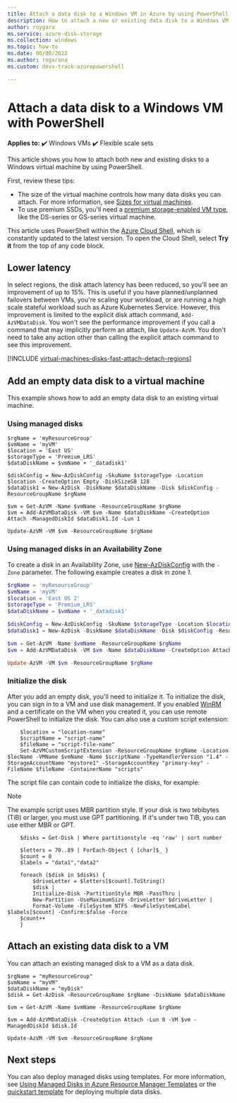 ```yaml
---
title: Attach a data disk to a Windows VM in Azure by using PowerShell
description: How to attach a new or existing data disk to a Windows VM using PowerShell with the Resource Manager deployment model.
author: roygara
ms.service: azure-disk-storage
ms.collection: windows
ms.topic: how-to
ms.date: 06/08/2022
ms.author: rogarana
ms.custom: devx-track-azurepowershell

---
```

# Attach a data disk to a Windows VM with PowerShell

**Applies to:** :heavy_check_mark: Windows VMs :heavy_check_mark: Flexible scale sets 

This article shows you how to attach both new and existing disks to a Windows virtual machine by using PowerShell. 

First, review these tips:

* The size of the virtual machine controls how many data disks you can attach. For more information, see [Sizes for virtual machines](../sizes.md).
* To use premium SSDs, you'll need a [premium storage-enabled VM type](../sizes-memory.md), like the DS-series or GS-series virtual machine.

This article uses PowerShell within the [Azure Cloud Shell](../../cloud-shell/overview.md), which is constantly updated to the latest version. To open the Cloud Shell, select **Try it** from the top of any code block.

## Lower latency

In select regions, the disk attach latency has been reduced, so you'll see an improvement of up to 15%. This is useful if you have planned/unplanned failovers between VMs, you're scaling your workload, or are running a high scale stateful workload such as Azure Kubernetes Service. However, this improvement is limited to the explicit disk attach command, `Add-AzVMDataDisk`. You won't see the performance improvement if you call a command that may implicitly perform an attach, like `Update-AzVM`. You don't need to take any action other than calling the explicit attach command to see this improvement.

[!INCLUDE [virtual-machines-disks-fast-attach-detach-regions](../../../includes/virtual-machines-disks-fast-attach-detach-regions.md)]

## Add an empty data disk to a virtual machine

This example shows how to add an empty data disk to an existing virtual machine.

### Using managed disks

```azurepowershell-interactive
$rgName = 'myResourceGroup'
$vmName = 'myVM'
$location = 'East US'
$storageType = 'Premium_LRS'
$dataDiskName = $vmName + '_datadisk1'

$diskConfig = New-AzDiskConfig -SkuName $storageType -Location $location -CreateOption Empty -DiskSizeGB 128
$dataDisk1 = New-AzDisk -DiskName $dataDiskName -Disk $diskConfig -ResourceGroupName $rgName

$vm = Get-AzVM -Name $vmName -ResourceGroupName $rgName
$vm = Add-AzVMDataDisk -VM $vm -Name $dataDiskName -CreateOption Attach -ManagedDiskId $dataDisk1.Id -Lun 1

Update-AzVM -VM $vm -ResourceGroupName $rgName
```

### Using managed disks in an Availability Zone

To create a disk in an Availability Zone, use [New-AzDiskConfig](/powershell/module/az.compute/new-azdiskconfig) with the `-Zone` parameter. The following example creates a disk in zone *1*.

```powershell
$rgName = 'myResourceGroup'
$vmName = 'myVM'
$location = 'East US 2'
$storageType = 'Premium_LRS'
$dataDiskName = $vmName + '_datadisk1'

$diskConfig = New-AzDiskConfig -SkuName $storageType -Location $location -CreateOption Empty -DiskSizeGB 128 -Zone 1
$dataDisk1 = New-AzDisk -DiskName $dataDiskName -Disk $diskConfig -ResourceGroupName $rgName

$vm = Get-AzVM -Name $vmName -ResourceGroupName $rgName
$vm = Add-AzVMDataDisk -VM $vm -Name $dataDiskName -CreateOption Attach -ManagedDiskId $dataDisk1.Id -Lun 1

Update-AzVM -VM $vm -ResourceGroupName $rgName
```

### Initialize the disk

After you add an empty disk, you'll need to initialize it. To initialize the disk, you can sign in to a VM and use disk management. If you enabled [WinRM](/windows/desktop/winrm/portal) and a certificate on the VM when you created it, you can use remote PowerShell to initialize the disk. You can also use a custom script extension:

```azurepowershell-interactive
    $location = "location-name"
    $scriptName = "script-name"
    $fileName = "script-file-name"
    Set-AzVMCustomScriptExtension -ResourceGroupName $rgName -Location $locName -VMName $vmName -Name $scriptName -TypeHandlerVersion "1.4" -StorageAccountName "mystore1" -StorageAccountKey "primary-key" -FileName $fileName -ContainerName "scripts"
```

The script file can contain code to initialize the disks, for example:

> [!NOTE]
> The example script uses MBR partition style. If your disk is two tebibytes (TiB) or larger, you must use GPT partitioning. If it's under two TiB, you can use either MBR or GPT.

```azurepowershell-interactive
    $disks = Get-Disk | Where partitionstyle -eq 'raw' | sort number

    $letters = 70..89 | ForEach-Object { [char]$_ }
    $count = 0
    $labels = "data1","data2"

    foreach ($disk in $disks) {
        $driveLetter = $letters[$count].ToString()
        $disk |
        Initialize-Disk -PartitionStyle MBR -PassThru |
        New-Partition -UseMaximumSize -DriveLetter $driveLetter |
        Format-Volume -FileSystem NTFS -NewFileSystemLabel $labels[$count] -Confirm:$false -Force
	$count++
    }
```

## Attach an existing data disk to a VM

You can attach an existing managed disk to a VM as a data disk.

```azurepowershell-interactive
$rgName = "myResourceGroup"
$vmName = "myVM"
$dataDiskName = "myDisk"
$disk = Get-AzDisk -ResourceGroupName $rgName -DiskName $dataDiskName

$vm = Get-AzVM -Name $vmName -ResourceGroupName $rgName

$vm = Add-AzVMDataDisk -CreateOption Attach -Lun 0 -VM $vm -ManagedDiskId $disk.Id

Update-AzVM -VM $vm -ResourceGroupName $rgName
```

## Next steps

You can also deploy managed disks using templates. For more information, see [Using Managed Disks in Azure Resource Manager Templates](../using-managed-disks-template-deployments.md) or the [quickstart template](https://github.com/Azure/azure-quickstart-templates/tree/master/quickstarts/microsoft.compute/vm-multiple-data-disk) for deploying multiple data disks.
